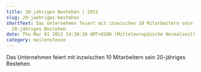 ```yaml
---
title: 20-jähriges Bestehen | 2012
slug: 20-jaehriges-bestehen
shortText: Das Unternehmen feiert mit inzwischen 10 Mitarbeitern sein
  20-jähriges Bestehen.
date: Thu Mar 01 2012 14:30:10 GMT+0100 (Mitteleuropäische Normalzeit)
category: meilensteine
---
```


Das Unternehmen feiert mit inzwischen 10 Mitarbeitern sein 20-jähriges Bestehen.

